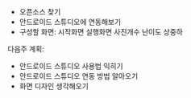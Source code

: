 - 오픈소스 찾기
- 안드로이드 스튜디오에 연동해보기
- 구성할 화면:
시작화면
실행화면
사진개수
난이도 상중하


다음주 계획:
- 안드로이드 스튜디오 사용법 익히기
- 안드로이드 스튜디오 연동 방법 알아오기
- 화면 디자인 생각해오기
